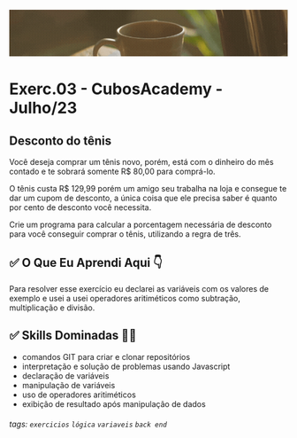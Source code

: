 ![](./../capa_readme_luelencavalheiro.gif)

# Exerc.03 - CubosAcademy - Julho/23


## Desconto do tênis

Você deseja comprar um tênis novo, porém, está com o dinheiro do mês contado e te sobrará somente R$ 80,00 para comprá-lo.

O tênis custa R$ 129,99 porém um amigo seu trabalha na loja e consegue te dar um cupom de desconto, a única coisa que ele precisa saber é quanto por cento de desconto você necessita.

Crie um programa para calcular a porcentagem necessária de desconto para você conseguir comprar o tênis, utilizando a regra de três.

## ✅ O Que Eu Aprendi Aqui 👇

Para resolver esse exercício eu declarei as variáveis com os valores de exemplo e usei a usei operadores aritiméticos como subtração, multiplicação e divisão.

## ✅ Skills Dominadas 👩‍💻

- comandos GIT para criar e clonar repositórios
- interpretação e solução de problemas usando Javascript
- declaração de variáveis
- manipulação de variáveis
- uso de operadores aritiméticos
- exibição de resultado após manipulação de dados

###### tags: `exercicios` `lógica` `variaveis` `back end` 
